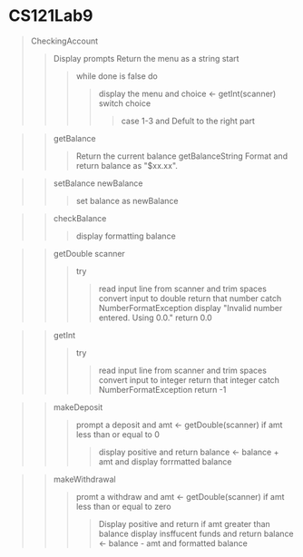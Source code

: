 # CS121Lab9

> CheckingAccount
> > Display prompts
> > Return the menu as a string
> > start
> > > while done is false do
> > > > display the menu and choice ← getInt(scanner)
> > > > switch choice
> > > > > case 1-3 and Defult to the right part

> > getBalance
> > > Return the current balance
> > getBalanceString
> > > Format and return balance as "$xx.xx".

> > setBalance newBalance
> > > set balance as newBalance

> > checkBalance
> > > display formatting balance

> > getDouble scanner
> > > try
> > > > read input line from scanner and trim spaces
> > > > convert input to double
> > > > return that number
> > > catch NumberFormatException
> > > > display "Invalid number entered. Using 0.0."
> > > > return 0.0

> > getInt
> > > try
> > > > read input line from scanner and trim spaces
> > > > convert input to integer
> > > > return that integer
> > > catch NumberFormatException
> > > > return -1

> > makeDeposit
> > > prompt a deposit and amt ← getDouble(scanner)
> > > if amt less than or equal to 0 
> > > > display positive and return
> > > balance ← balance + amt and display forrmatted balance

> > makeWithdrawal
> > > promt a withdraw and amt ← getDouble(scanner)
> > > if amt less than or equal to zero 
> > > > Display positive and return
> > > if amt greater than balance 
> > > > display insffucent funds and return
> > > balance ← balance - amt and formatted balance

